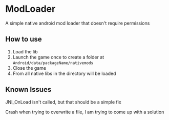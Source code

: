 # ModLoader
A simple native android mod loader that doesn't require permissions

## How to use
1. Load the lib
2. Launch the game once to create a folder at ```Android/data/packageName/nativemods```
3. Close the game
4. From all native libs in the directory will be loaded

## Known Issues
JNI_OnLoad isn't called, but that should be a simple fix

Crash when trying to overwrite a file, I am trying to come up with a solution
